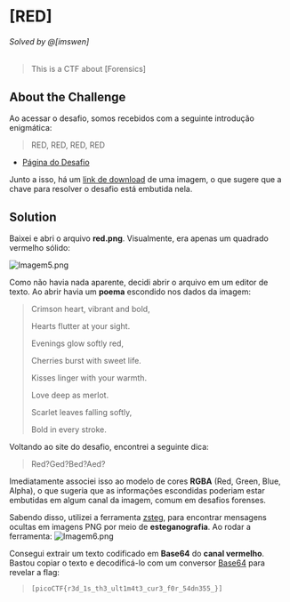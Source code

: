 # [RED]
###### Solved by @[imswen]
> This is a CTF about [Forensics]
## About the Challenge
Ao acessar o desafio, somos recebidos com a seguinte introdução enigmática:
>RED, RED, RED, RED

- [Página do Desafio](https://play.picoctf.org/practice/challenge/460)
  
Junto a isso, há um [link de download](https://challenge-files.picoctf.net/c_verbal_sleep/831307718b34193b288dde31e557484876fb84978b5818e2627e453a54aa9ba6/red.png) de uma imagem, o que sugere que a chave para resolver o desafio está embutida nela.
## Solution
Baixei e abri o arquivo **red.png**. Visualmente, era apenas um quadrado vermelho sólido:

![Imagem5.png](https://i.imgur.com/pMP2Yia.png)

Como não havia nada aparente, decidi abrir o arquivo em um editor de texto. Ao abrir havia um **poema** escondido nos dados da imagem:
>Crimson heart, vibrant and bold,
>
>Hearts flutter at your sight.
>
>Evenings glow softly red,
>
>Cherries burst with sweet life.
>
>Kisses linger with your warmth.
>
>Love deep as merlot.
>
>Scarlet leaves falling softly,
>
>Bold in every stroke.

Voltando ao site do desafio, encontrei a seguinte dica:
>Red?Ged?Bed?Aed?

Imediatamente associei isso ao modelo de cores **RGBA** (Red, Green, Blue, Alpha), o que sugeria que as informações escondidas poderiam estar embutidas em algum canal da imagem, comum em desafios forenses.

Sabendo disso, utilizei a ferramenta [zsteg](https://github.com/zed-0xff/zsteg), para encontrar mensagens ocultas em imagens PNG por meio de **esteganografia**. Ao rodar a ferramenta:
![Imagem6.png](https://i.imgur.com/INIrazy.png)

Consegui extrair um texto codificado em **Base64** do **canal vermelho**. Bastou copiar o texto e decodificá-lo com um conversor [Base64](https://www.base64decode.org) para revelar a flag:
>`[picoCTF{r3d_1s_th3_ult1m4t3_cur3_f0r_54dn355_}]`
 
